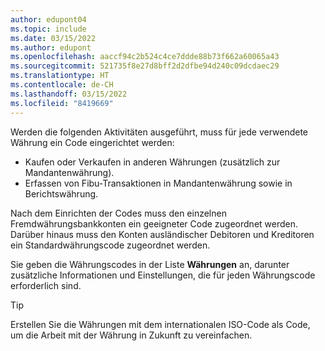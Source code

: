 ```yaml
---
author: edupont04
ms.topic: include
ms.date: 03/15/2022
ms.author: edupont
ms.openlocfilehash: aaccf94c2b524c4ce7ddde88b73f662a60065a43
ms.sourcegitcommit: 521735f8e27d8bff2d2dfbe94d240c09dcdaec29
ms.translationtype: HT
ms.contentlocale: de-CH
ms.lasthandoff: 03/15/2022
ms.locfileid: "8419669"
---
```

Werden die folgenden Aktivitäten ausgeführt, muss für jede verwendete Währung ein Code eingerichtet werden:

- Kaufen oder Verkaufen in anderen Währungen (zusätzlich zur Mandantenwährung).  
- Erfassen von Fibu-Transaktionen in Mandantenwährung sowie in Berichtswährung.  

Nach dem Einrichten der Codes muss den einzelnen Fremdwährungsbankkonten ein geeigneter Code zugeordnet werden. Darüber hinaus muss den Konten ausländischer Debitoren und Kreditoren ein Standardwährungscode zugeordnet werden.

Sie geben die Währungscodes in der Liste **Währungen** an, darunter zusätzliche Informationen und Einstellungen, die für jeden Währungscode erforderlich sind.

> [!TIP]
> Erstellen Sie die Währungen mit dem internationalen ISO-Code als Code, um die Arbeit mit der Währung in Zukunft zu vereinfachen.
